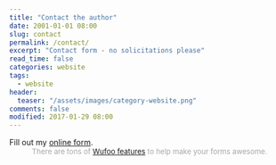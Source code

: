 ```yaml
---
title: "Contact the author"
date: 2001-01-01 08:00
slug: contact
permalink: /contact/
excerpt: "Contact form - no solicitations please"
read_time: false
categories: website
tags:
  - website
header:
  teaser: "/assets/images/category-website.png"
comments: false
modified: 2017-01-29 08:00
---
```

<div id="wufoo-z585mm60r5pkk0">
Fill out my <a href="https://alecsatin1.wufoo.com/forms/z585mm60r5pkk0">online form</a>.
</div>
<div id="wuf-adv" style="font-family:inherit;font-size: small;color:#a7a7a7;text-align:center;display:block;">There are tons of <a href="http://www.wufoo.com/features/">Wufoo features</a> to help make your forms awesome.</div>
<script type="text/javascript">var z585mm60r5pkk0;(function(d, t) {
var s = d.createElement(t), options = {
'userName':'alecsatin1',
'formHash':'z585mm60r5pkk0',
'autoResize':true,
'height':'552',
'async':true,
'host':'wufoo.com',
'header':'show',
'ssl':true};
s.src = ('https:' == d.location.protocol ? 'https://' : 'http://') + 'www.wufoo.com/scripts/embed/form.js';
s.onload = s.onreadystatechange = function() {
var rs = this.readyState; if (rs) if (rs != 'complete') if (rs != 'loaded') return;
try { z585mm60r5pkk0 = new WufooForm();z585mm60r5pkk0.initialize(options);z585mm60r5pkk0.display(); } catch (e) {}};
var scr = d.getElementsByTagName(t)[0], par = scr.parentNode; par.insertBefore(s, scr);
})(document, 'script');</script>
